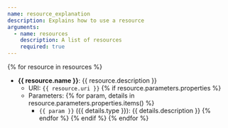 ```yaml
---
name: resource_explanation
description: Explains how to use a resource
arguments:
  - name: resources
    description: A list of resources
    required: true
---
```

{% for resource in resources %}
- **{{ resource.name }}**: {{ resource.description }}
  - URI: `{{ resource.uri }}`
{% if resource.parameters.properties %}
  - Parameters:
{% for param, details in resource.parameters.properties.items() %}
    - `{{ param }}` ({{ details.type }}): {{ details.description }}
{% endfor %}
{% endif %}
{% endfor %}
